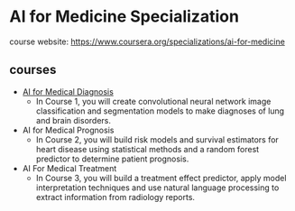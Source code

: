 # AI for Medicine Specialization

course website: https://www.coursera.org/specializations/ai-for-medicine

## courses

- [AI for Medical Diagnosis](https://hackmd.io/@cyyeh/ai-medical-diagnosis)
  - In Course 1, you will create convolutional neural network image classification and segmentation models to make diagnoses of lung and brain disorders.
- AI for Medical Prognosis
  - In Course 2, you will build risk models and survival estimators for heart disease using statistical methods and a random forest predictor to determine patient prognosis.
- AI For Medical Treatment
  - In Course 3, you will build a treatment effect predictor, apply model interpretation techniques and use natural language processing to extract information from radiology reports.